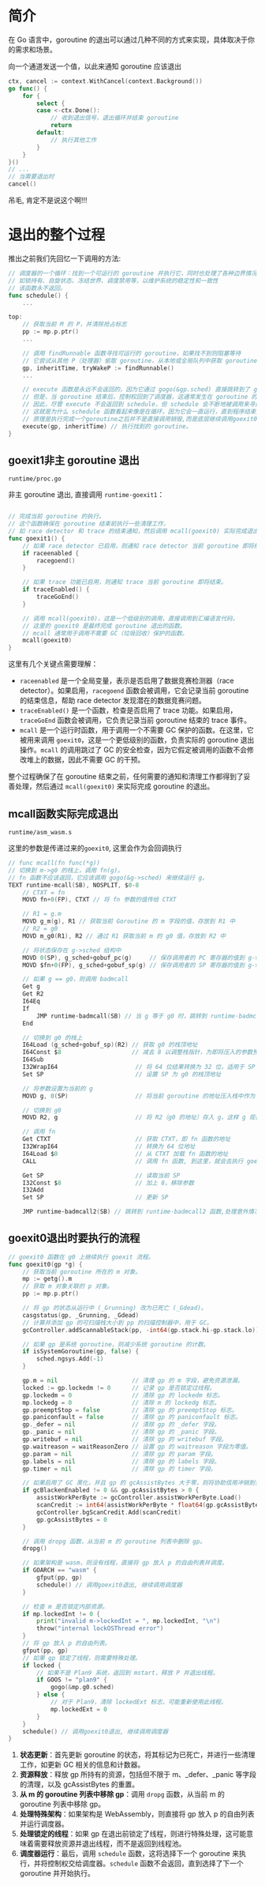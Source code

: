 # 简介

在 Go 语言中，goroutine 的退出可以通过几种不同的方式来实现，具体取决于你的需求和场景。

向一个通道发送一个值，以此来通知 goroutine 应该退出

```go
ctx, cancel := context.WithCancel(context.Background())
go func() {
    for {
        select {
        case <-ctx.Done():
            // 收到退出信号，退出循环并结束 goroutine
            return
        default:
            // 执行其他工作
        }
    }
}()
// ...
// 当需要退出时
cancel()
```



吊毛, 肯定不是说这个啊!!!



# 退出的整个过程

推出之前我们先回忆一下调用的方法:

```go
// 调度器的一个循环：找到一个可运行的 goroutine 并执行它，同时也处理了各种边界情况
// 如锁持有、自旋状态、冻结世界、调度禁用等，以维护系统的稳定性和一致性
// 该函数永不返回。
func schedule() {
	...

top:
	// 获取当前 M 的 P，并清除抢占标志
	pp := mp.p.ptr()
	...

	// 调用 findRunnable 函数寻找可运行的 goroutine，如果找不到则阻塞等待
	// 它尝试从其他 P（处理器）偷取 goroutine，从本地或全局队列中获取 goroutine，或者轮询网络。
	gp, inheritTime, tryWakeP := findRunnable()
	...

	// execute 函数是永远不会返回的，因为它通过 gogo(&gp.sched) 直接跳转到了 goroutine 的执行代码中。
	// 但是，当 goroutine 结束后，控制权回到了调度器，这通常发生在 goroutine 的执行代码中调用了 goexit 或者当 goroutine 的主函数执行完毕时。
	// 因此，尽管 execute 不会返回到 schedule，但 schedule 会不断地被调用来寻找下一个可运行的 goroutine。
	// 这就是为什么 schedule 函数看起来像是在循环，因为它会一直运行，直到程序结束或所有 goroutine 都已完成。
	// 原理是执行完成一个goroutine之后并不是直接调用销毁,而是底层继续调用goexit0退出方法, 这个退出方法会重新调用到这个 schedule 函数
	execute(gp, inheritTime) // 执行找到的 goroutine。
}
```



## goexit1非主 goroutine 退出

`runtime/proc.go`

非主 goroutine 退出, 直接调用 `runtime·goexit1`：

```go

// 完成当前 goroutine 的执行。
// 这个函数确保在 goroutine 结束前执行一些清理工作，
// 如 race detector 和 trace 的结束通知，然后调用 mcall(goexit0) 实际完成退出。
func goexit1() {
	// 如果 race detector 已启用，则通知 race detector 当前 goroutine 即将结束。
	if raceenabled {
		racegoend()
	}

	// 如果 trace 功能已启用，则通知 trace 当前 goroutine 即将结束。
	if traceEnabled() {
		traceGoEnd()
	}

	// 调用 mcall(goexit0)，这是一个低级别的调用，直接调用到汇编语言代码，
	// 这里的 goexit0 是最终完成 goroutine 退出的函数。
	// mcall 通常用于调用不需要 GC（垃圾回收）保护的函数。
	mcall(goexit0)
}
```

这里有几个关键点需要理解：

- `raceenabled` 是一个全局变量，表示是否启用了数据竞赛检测器（race detector）。如果启用，`racegoend` 函数会被调用，它会记录当前 goroutine 的结束信息，帮助 race detector 发现潜在的数据竞赛问题。
- `traceEnabled()` 是一个函数，检查是否启用了 trace 功能。如果启用，`traceGoEnd` 函数会被调用，它负责记录当前 goroutine 结束的 trace 事件。
- `mcall` 是一个运行时函数，用于调用一个不需要 GC 保护的函数。在这里，它被用来调用 `goexit0`，这是一个更低级别的函数，负责实际的 goroutine 退出操作。`mcall` 的调用跳过了 GC 的安全检查，因为它假定被调用的函数不会修改堆上的数据，因此不需要 GC 的干预。

整个过程确保了在 goroutine 结束之前，任何需要的通知和清理工作都得到了妥善处理，然后通过 `mcall(goexit0)` 来实际完成 goroutine 的退出。



## mcall函数实际完成退出

`runtime/asm_wasm.s`

这里的参数是传递过来的`goexit0`, 这里会作为会回调执行

```c
// func mcall(fn func(*g))
// 切换到 m->g0 的栈上，调用 fn(g)。
// fn 函数不应该返回，它应该调用 gogo(&g->sched) 来继续运行 g。
TEXT runtime·mcall(SB), NOSPLIT, $0-8
	// CTXT = fn
	MOVD fn+0(FP), CTXT // 将 fn 参数的值传给 CTXT

	// R1 = g.m
	MOVD g_m(g), R1 // 获取当前 Goroutine 的 m 字段的值，存放到 R1 中
	// R2 = g0
	MOVD m_g0(R1), R2 // 通过 R1 获取当前 m 的 g0 值，存放到 R2 中

	// 将状态保存在 g->sched 结构中
	MOVD 0(SP), g_sched+gobuf_pc(g)     // 保存调用者的 PC 寄存器的值到 g->sched.pc
	MOVD $fn+0(FP), g_sched+gobuf_sp(g) // 保存调用者的 SP 寄存器的值到 g->sched.sp

	// 如果 g == g0，则调用 badmcall
	Get g
	Get R2
	I64Eq
	If
		JMP runtime·badmcall(SB) // 当 g 等于 g0 时，跳转到 runtime·badmcall 函数，这通常表示错误
	End

	// 切换到 g0 的栈上
	I64Load (g_sched+gobuf_sp)(R2) // 获取 g0 的栈顶地址
	I64Const $8					   // 减去 8 以调整栈指针，为即将压入的参数预留空间
	I64Sub
	I32WrapI64                      // 将 64 位结果转换为 32 位，适用于 SP
	Set SP                          // 设置 SP 为 g0 的栈顶地址

	// 将参数设置为当前的 g
	MOVD g, 0(SP)                   // 将当前 goroutine 的地址压入栈中作为 fn 的参数

	// 切换到 g0
	MOVD R2, g                      // 将 R2（g0 的地址）存入 g，这样 g 现在指向了 g0

	// 调用 fn
	Get CTXT                        // 获取 CTXT，即 fn 函数的地址
    I32WrapI64                      // 转换为 64 位地址
    I64Load $0                      // 从 CTXT 加载 fn 函数的地址
    CALL                            // 调用 fn 函数, 到这里，就会去执行 goexit0 函数

    Get SP                          // 读取当前 SP
    I32Const $8                     // 加上 8，移除参数
    I32Add
    Set SP                          // 更新 SP

	JMP runtime·badmcall2(SB) // 跳转到 runtime·badmcall2 函数,处理意外情况
```

## goexit0退出时要执行的流程

```go
// goexit0 函数在 g0 上继续执行 goexit 流程。
func goexit0(gp *g) {
	// 获取当前 goroutine 所在的 m 对象。
	mp := getg().m
	// 获取 m 对象关联的 p 对象。
	pp := mp.p.ptr()

	// 将 gp 的状态从运行中 (_Grunning) 改为已死亡 (_Gdead)。
	casgstatus(gp, _Grunning, _Gdead)
	// 计算并添加 gp 的可扫描栈大小到 pp 的扫描控制器中，用于 GC。
	gcController.addScannableStack(pp, -int64(gp.stack.hi-gp.stack.lo))

	// 如果 gp 是系统 goroutine，则减少系统 goroutine 的计数。
	if isSystemGoroutine(gp, false) {
		sched.ngsys.Add(-1)
	}

	gp.m = nil                     // 清理 gp 的 m 字段，避免资源泄漏。
	locked := gp.lockedm != 0      // 记录 gp 是否锁定过线程。
	gp.lockedm = 0                 // 清除 gp 的 lockedm 标志。
	mp.lockedg = 0                 // 清除 m 的 lockedg 标志。
	gp.preemptStop = false         // 清除 gp 的 preemptStop 标志。
	gp.paniconfault = false        // 清除 gp 的 paniconfault 标志。
	gp._defer = nil                // 清除 gp 的 _defer 字段。
	gp._panic = nil                // 清除 gp 的 _panic 字段。
	gp.writebuf = nil              // 清除 gp 的 writebuf 字段。
	gp.waitreason = waitReasonZero // 设置 gp 的 waitreason 字段为零值。
	gp.param = nil                 // 清除 gp 的 param 字段。
	gp.labels = nil                // 清除 gp 的 labels 字段。
	gp.timer = nil                 // 清除 gp 的 timer 字段。

	// 如果启用了 GC 黑化，并且 gp 的 gcAssistBytes 大于零，则将协助信用冲销到全局池。
	if gcBlackenEnabled != 0 && gp.gcAssistBytes > 0 {
		assistWorkPerByte := gcController.assistWorkPerByte.Load()
		scanCredit := int64(assistWorkPerByte * float64(gp.gcAssistBytes))
		gcController.bgScanCredit.Add(scanCredit)
		gp.gcAssistBytes = 0
	}

	// 调用 dropg 函数，从当前 m 的 goroutine 列表中删除 gp。
	dropg()

	// 如果架构是 wasm，则没有线程，直接将 gp 放入 p 的自由列表并调度。
	if GOARCH == "wasm" {
		gfput(pp, gp)
		schedule() // 调用goexit0退出, 继续调用调度器
	}

	// 检查 m 是否锁定内部资源。
	if mp.lockedInt != 0 {
		print("invalid m->lockedInt = ", mp.lockedInt, "\n")
		throw("internal lockOSThread error")
	}
	// 将 gp 放入 p 的自由列表。
	gfput(pp, gp)
	// 如果 gp 锁定了线程，则需要特殊处理。
	if locked {
		// 如果不是 Plan9 系统，返回到 mstart，释放 P 并退出线程。
		if GOOS != "plan9" {
			gogo(&mp.g0.sched)
		} else {
			// 对于 Plan9，清除 lockedExt 标志，可能重新使用此线程。
			mp.lockedExt = 0
		}
	}
	schedule() // 调用goexit0退出, 继续调用调度器
}
```

1. **状态更新**：首先更新 goroutine 的状态，将其标记为已死亡，并进行一些清理工作，如更新 GC 相关的信息和计数器。
2. **资源释放**：释放 gp 所持有的资源，包括但不限于 m、_defer、_panic 等字段的清理，以及 gcAssistBytes 的重置。
3. **从 m 的 goroutine 列表中移除 gp**：调用 `dropg` 函数，从当前 m 的 goroutine 列表中移除 gp。
4. **处理特殊架构**：如果架构是 WebAssembly，则直接将 gp 放入 p 的自由列表并运行调度器。
5. **处理锁定的线程**：如果 gp 在退出前锁定了线程，则进行特殊处理，这可能意味着需要释放资源并退出线程，而不是返回到线程池。
6. **调度器运行**：最后，调用 `schedule` 函数，这将选择下一个 goroutine 来执行，并将控制权交给调度器。`schedule` 函数不会返回，直到选择了下一个 goroutine 并开始执行。

